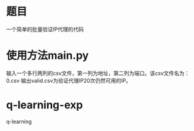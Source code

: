 # 题目
一个简单的批量验证IP代理的代码

# 使用方法main.py
输入一个多行两列的csv文件，第一列为地址，第二列为端口。该csv文件名为：0.csv
输出valid.csv为验证代理IP20次仍然可用的IP。

# q-learning-exp
q-learning
